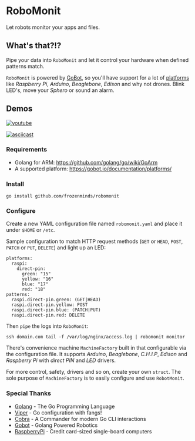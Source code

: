 # RoboMonit

Let robots monitor your apps and files.

## What's that?!?

Pipe your data into `RoboMonit` and let it control your hardware when defined patterns match.

`RoboMonit` is powered by [GoBot](https://gobot.io/), so you'll have support for a lot of [platforms](https://gobot.io/documentation/platforms/) like *Raspberry Pi*, *Arduino*, *Beaglebone*, *Edison* and why not drones. Blink LED's, move your *Sphero* or sound an alarm.

## Demos

[![youtube](https://img.youtube.com/vi/GOLYtBZ0GkQ/0.jpg)](https://youtu.be/GOLYtBZ0GkQ)

[![asciicast](https://asciinema.org/a/5yv6ckqzf19mamymhw6gkwdyb.png?size=small)](https://asciinema.org/a/5yv6ckqzf19mamymhw6gkwdyb)

### Requirements

- Golang for ARM: https://github.com/golang/go/wiki/GoArm
- A supported platform: https://gobot.io/documentation/platforms/

### Install

```
go install github.com/frozenminds/robomonit
```

### Configure

Create a new YAML configuration file named `robomonit.yaml` and place it under `$HOME` or `/etc`.

Sample configuration to match HTTP request methods (`GET` or `HEAD`, `POST`, `PATCH` or `PUT`, `DELETE`) and light up an LED:

```
platforms:
  raspi:
    direct-pin:
      green: "15"
      yellow: "16"
      blue: "17"
      red: "18"
patterns:
  raspi.direct-pin.green: (GET|HEAD)
  raspi.direct-pin.yellow: POST
  raspi.direct-pin.blue: (PATCH|PUT)
  raspi.direct-pin.red: DELETE
```

Then `pipe` the logs into `RoboMonit`:

```
ssh domain.com tail -f /var/log/nginx/access.log | robomonit monitor
```

There's convenience machine `MachineFactory` built in that configurable via the configuration file. It supports *Arduino*, *Beaglebone*, *C.H.I.P*, *Edison* and *Raspberry Pi* with *direct PIN* and *LED* drivers.

For more control, safety, drivers and so on, create your own `struct`. The sole purpose of `MachineFactory` is to easily configure and use  `RobotMonit`.

### Special Thanks

* [Golang](https://golang.org/) - The Go Programming Language
* [Viper](https://github.com/spf13/viper) - Go configuration with fangs!
* [Cobra](https://github.com/spf13/cobra) - A Commander for modern Go CLI interactions
* [Gobot](https://gobot.io/) - Golang Powered Robotics
* [RaspberryPi](https://www.raspberrypi.org/) - Credit card-sized single-board computers


